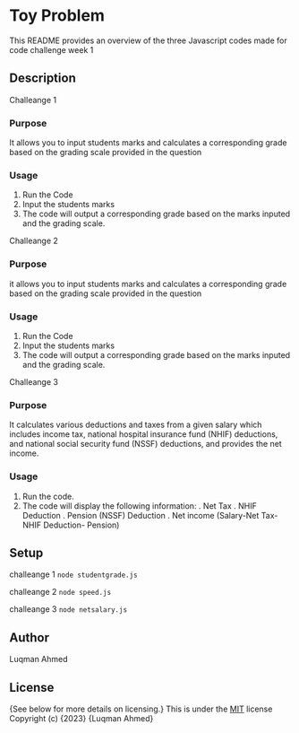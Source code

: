 # Toy Problem
This README provides an overview of the three Javascript codes made for code challenge week 1

## Description

Challeange 1
### Purpose 
It allows you to input students marks and calculates a corresponding grade based on the grading scale provided in the question
### Usage
1. Run the Code
2. Input the students marks
3. The code will output a corresponding grade based on the marks inputed and the grading scale.

Challeange 2
### Purpose 
it  allows you to input students marks and calculates a corresponding grade based on the grading scale provided in the question
### Usage
1. Run the Code
2. Input the students marks
3. The code will output a corresponding grade based on the marks inputed and the grading scale.

Challeange 3
### Purpose 
It calculates various deductions and taxes from a given salary which includes income tax, national hospital insurance fund (NHIF) deductions, and national social security fund (NSSF) deductions, and provides the net income.

### Usage 
1. Run the code.
2. The code will display the following information:
. Net Tax
. NHIF Deduction
. Pension (NSSF) Deduction
. Net income (Salary-Net Tax- NHIF Deduction- Pension)

## Setup

challeange 1
`node studentgrade.js`

challeange 2
`node speed.js`

challeange 3
`node netsalary.js`

## Author

Luqman Ahmed

## License

{See below for more details on licensing.}
This is under the [MIT](LICENSE.txt) license Copyright (c) {2023} {Luqman Ahmed}